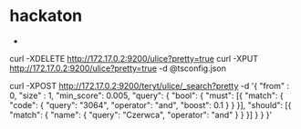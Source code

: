 # hackaton
-
curl -XDELETE http://172.17.0.2:9200/ulice?pretty=true
curl -XPUT http://172.17.0.2:9200/ulice?pretty=true -d @tsconfig.json

curl -XPOST http://172.17.0.2:9200/teryt/ulice/_search?pretty -d '{
  "from" : 0,
  "size" : 1,
  "min_score": 0.005,
  "query": {
    "bool": {
      "must": [{
        "match": {
          "code": {
            "query": "3064",
            "operator": "and",
            "boost": 0.1
          }
        }
      }],
      "should": [{
        "match": {
          "name": {
            "query": "Czerwca",
            "operator": "and"
          }
        }
      }]
    }
  }
}'